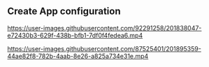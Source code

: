 ## Create App configuration

https://user-images.githubusercontent.com/92291258/201838047-e72430b3-629f-438b-bfb1-7df0f4fedea6.mp4


https://user-images.githubusercontent.com/87525401/201895359-44ae82f8-782b-4aab-8e26-a825a734e31e.mp4



